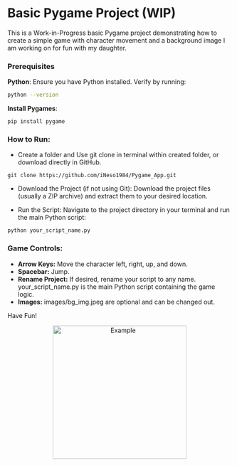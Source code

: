 # Basic Pygame Project (WIP)

This is a Work-in-Progress basic Pygame project demonstrating how to create a simple game with character movement and a background image I am working on for fun with my daughter.

### Prerequisites

**Python**: Ensure you have Python installed. Verify by running:
  ```bash
  python --version
```
**Install Pygames**:
```
pip install pygame
```


### How to Run:
- Create a folder and Use git clone in terminal 
 within created folder, or download directly in GitHub.
```
git clone https://github.com/iNeso1984/Pygame_App.git
```
- Download the Project (if not using Git):
Download the project files (usually a ZIP archive) and extract them to your desired location.

- Run the Script:
Navigate to the project directory in your terminal and run the main Python script:
```
python your_script_name.py
```

### Game Controls:
- **Arrow Keys:** Move the character left, right, up, and down.
- **Spacebar:** Jump.
- **Rename Project:** If desired, rename your script to any name. your_script_name.py is the main Python script containing the game logic.
- **Images:** images/bg_img.jpeg are optional and can be changed out.

Have Fun!
<p align="center">
<img src="https://vanessawithun.wordpress.com/wp-content/uploads/2024/10/game.png" alt="Example" width="300"/> </p>
